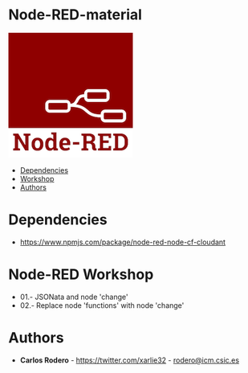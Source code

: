 # Node-RED-material

![](https://github.com/Carlos-Rodero/Node-RED-material/blob/master/assets/img/node-red-icon-2.png)

* [Dependencies](#dependencies)
* [Workshop](#workshop)
* [Authors](#authors)

# <a name="dependencies"></a>Dependencies
* https://www.npmjs.com/package/node-red-node-cf-cloudant

# <a name="workshop"></a>Node-RED Workshop

* 01.- JSONata and node 'change' <br/>
* 02.- Replace node 'functions' with node 'change' </br>

# <a name="authors"></a>Authors
* **Carlos Rodero** - https://twitter.com/xarlie32 - rodero@icm.csic.es


<!-- Markdown link & img dfn's -->
